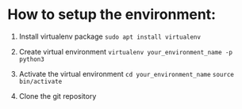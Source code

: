 # How to setup the environment:
1. Install virtualenv package
`sudo apt install virtualenv`

2. Create virtual environment
`virtualenv your_environment_name -p python3`

3. Activate the virtual environment
`cd your_environment_name`
`source bin/activate`

4. Clone the git repository

